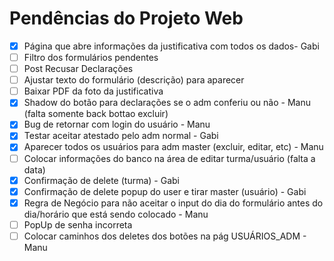 # Pendências do Projeto Web

- [X]  Página que abre informações da justificativa com todos os dados- Gabi
- [ ]  Filtro dos formulários pendentes
- [ ]  Post Recusar Declarações
- [ ]  Ajustar texto do formulário (descrição) para aparecer
- [ ]  Baixar PDF da foto da justificativa
- [X]  Shadow do botão para declarações se o adm conferiu ou não - Manu (falta somente back bottao excluir)
- [X]  Bug de retornar com login do usuário - Manu
- [X]  Testar aceitar atestado pelo adm normal - Gabi
- [X]  Aparecer todos os usuários para adm master (excluir, editar, etc) - Manu
- [ ]  Colocar informações do banco na área de editar turma/usuário (falta a data)
- [X]  Confirmação de delete (turma) - Gabi 
- [X]  Confirmação de delete popup do user e tirar master (usuário) - Gabi
- [X]  Regra de Negócio para não aceitar o input do dia do formulário antes do dia/horário que está sendo colocado - Manu
- [ ]  PopUp de senha incorreta
- [ ]  Colocar caminhos dos deletes dos botões na pág USUÁRIOS_ADM - Manu